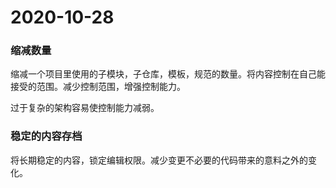 # 2020-10-28

### 缩减数量

缩减一个项目里使用的子模块，子仓库，模板，规范的数量。将内容控制在自己能接受的范围。减少控制范围，增强控制能力。

过于复杂的架构容易使控制能力减弱。

### 稳定的内容存档

将长期稳定的内容，锁定编辑权限。减少变更不必要的代码带来的意料之外的变化。


